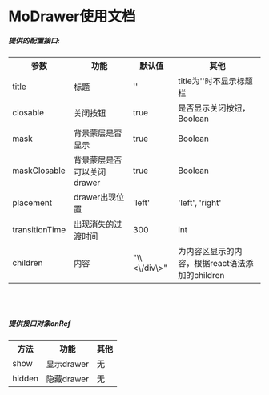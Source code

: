 <h1>MoDrawer使用文档</h1>


<h5>提供的配置接口:</h5>


<table>
  <tr>
    <th>参数</th>
    <th>功能</th>
    <th>默认值</th>
    <th>其他</th>
  </tr>
  <tr>
    <td>title</td>
    <td>标题</td>
    <td>''</td>
    <td>title为''时不显示标题栏</td>
  </tr>
  <tr>
    <td>closable</td>
    <td>关闭按钮</td>
    <td>true</td>
    <td>是否显示关闭按钮，Boolean</td>
  </tr>
  <tr>
    <td>mask</td>
    <td>背景蒙层是否显示</td>
    <td>true</td>
    <td>Boolean</td>
  </tr>
  <tr>
    <td>maskClosable</td>
    <td>背景蒙层是否可以关闭drawer</td>
    <td>true</td>
    <td>Boolean</td>
  </tr>
  <tr>
    <td>placement</td>
    <td>drawer出现位置</td>
    <td>'left'</td>
    <td>'left', 'right'</td>
  </tr>
  <tr>
    <td>transitionTime</td>
    <td>出现消失的过渡时间</td>
    <td>300</td>
    <td>int</td>
  </tr>
  <tr>
    <td>children</td>
    <td>内容</td>
    <td>"\<div\>\<\/div\>"</td>
    <td>为内容区显示的内容，根据react语法添加的children</td>
  </tr>
</table>

<br/>
<br/>

<h5>提供接口对象onRef</h5>
<table>
  <tr>
    <th>方法</th>
    <th>功能</th>
    <th>其他</th>
  </tr>
  <tr>
    <td>show</td>
    <td>显示drawer</td>
    <td>无</td>
  </tr>
  <tr>
    <td>hidden</td>
    <td>隐藏drawer</td>
    <td>无</td>
  </tr>
</table>